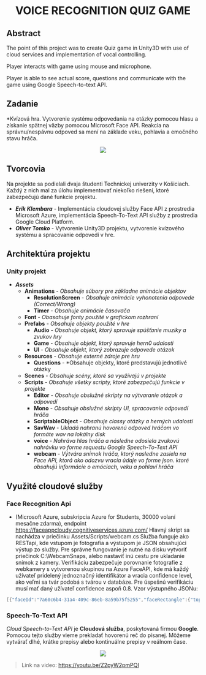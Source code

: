 <h1 align="center">VOICE RECOGNITION QUIZ GAME</h1>

## Abstract
The point of this project was to create Quiz game in Unity3D with use of cloud services and implementation
of vocal controlling.

Player interacts with game using mouse and microphone.

Player is able to see actual score, questions and communicate with the game using Google Speech-to-text API.

## Zadanie

*Kvízová hra. Vytvorenie systému odpovedania na otázky pomocou hlasu a získanie spätnej väzby pomocou Microsoft Face API. Reakcia na správnu/nespávnu odpoved sa mení na základe veku, pohlavia a emočného stavu hráča.

<p align="center">
  <img src="https://i.imgur.com/AyRLC9e.png">
</p>

## Tvorcovia
Na projekte sa podielali dvaja študenti Technickej univerzity v Košiciach. Každý z nich mal za úlohu implementovať niekoľko riešení, ktoré zabezpečujú dané funkcie projektu.

- ***Erik Klembara*** - Implementácia cloudovej služby Face API z prostredia Microsoft Azure, implementácia Speech-To-Text API služby z prostredia Google Cloud Platform.
- ***Oliver Tomko*** - Vytvorenie Unity3D projektu, vytvorenie kvízového systému a spracovanie odpovedí v hre.

## Architektúra projektu

### Unity projekt ###
- ***Assets***
  - **Animations** - *Obsahuje súbory pre základne animácie objektov*
    - **ResolutionScreen** - *Obsahuje animácie vyhonotenia odpovede (Correct/Wrong)*
    - **Timer** - *Obsahuje animácie časovača*
  - **Font** - *Obasahuje fonty použité v grafickom rozhraní*
  - **Prefabs** - *Obsahuje objekty použité v hre*
    - **Audio** - *Obsahuje objekt, ktorý spravuje spúšťanie muziky a zvukov hry*
    - **Game** - *Obsahuje objekt, ktorý spravuje hern0 udalosti*
    - **UI** - *Obsahuje objekt, ktorý zobrazuje odpovede otázok*
  - **Resources** - *Obsahuje externé zdroje pre hru*
    - **Questions** - *Obsahuje objekty, ktoré predstavujú jednotlivé otázky
  - **Scenes** - *Obsahuje scény, ktoré sa využívajú v projekte*
  - **Scripts** - *Obsahuje všetky scripty, ktoré zabezpečujú funkcie v projekte*
    - **Editor** - *Obsahuje obslužné skripty na výtvaranie otázok a odpovedí*
    - **Mono** - *Obsahuje obslužné skripty UI, spracovanie odpovedí hráča*
    - **ScriptableObject** - *Obsahuje classy otázky a herných udalostí*
    - **SavWav** - *Ukladá nahranú hovorenú odpoved hráčom vo formáte wav na lokálny disk*
    - **voice** - *Nahráva hlas hráča a následne odosiela zvukovú nahrávku vo forme requestu Google Speech-To-Text API*
    - **webcam** - *Výtvára snímok hráča, ktorý nasledne zasiela na Face API, ktorá ako odozvu vracia údaje vo forme json. ktoré obsahujú informácie o emóciach, veku a pohlaví hráča*

## Využité cloudové služby ##

### Face Recognition Api ###
- (Microsoft Azure, subskripcia Azure for Students, 30000 volaní mesačne zdarma), endpoint https://faceappcloudy.cognitiveservices.azure.com/
Hlavný skript sa nachádza v priečinku Assets/Scripts/webcam.cs
Služba funguje ako RESTapi, kde vstupom je fotografia a výstupom je JSON obsahujúci výstup zo služby.
Pre správne fungovanie je nutné na disku vytvoriť priečinok C:\WebcamSnaps\, alebo nastaviť inú cestu pre ukladanie snímok z kamery.
Verifikáciu zabezpečuje porovnanie fotografie z webkamery s vytvorenou skupinou na Azure FaceAPI, kde má každý užívateľ pridelený jednoznačný identifikátor a vracia confidence level, ako veľmi sa tvár podobá s tvárou v databáze. Pre úspešnú verifikáciu musí mať daný užívateľ confidence aspoň 0.8.
Vzor výstupného JSONu: 
```C#
[{"faceId":"7a60c6b4-31a4-409c-86eb-8a59b75f5255","faceRectangle":{"top":202,"left":187,"width":203,"height":203},"faceAttributes":{"smile":0.0,"headPose":{"pitch":-8.1,"roll":2.2,"yaw":-0.6},"gender":"male","age":25.0,"facialHair":{"moustache":0.4,"beard":0.4,"sideburns":0.1},"glasses":"NoGlasses","emotion":{"anger":0.0,"contempt":0.0,"disgust":0.0,"fear":0.0,"happiness":0.0,"neutral":0.999,"sadness":0.001,"surprise":0.001},"blur":{"blurLevel":"high","value":1.0},"exposure":{"exposureLevel":"goodExposure","value":0.59},"noise":{"noiseLevel":"medium","value":0.34},"makeup":{"eyeMakeup":false,"lipMakeup":false},"accessories":[],"occlusion":{"foreheadOccluded":false,"eyeOccluded":false,"mouthOccluded":false},"hair":{"bald":0.82,"invisible":false,"hairColor":[]}}}]
```

### Speech-To-Text API ###
*Cloud Speech-to-Text API* je **Cloudová služba**, poskytovaná firmou **Google**. Pomocou tejto služby vieme prekladať hovorenú reč do písanej. Môžeme vytvárať dlhé, krátke prepisy alebo kontinuálne prepisy v reálnom čase.

<p align="center">
  <img src="https://blog.pythian.com/wp-content/uploads/serverless-pipeline-arch.png">
</p>


>Link na video: https://youtu.be/Z2pyW2pmPQI

